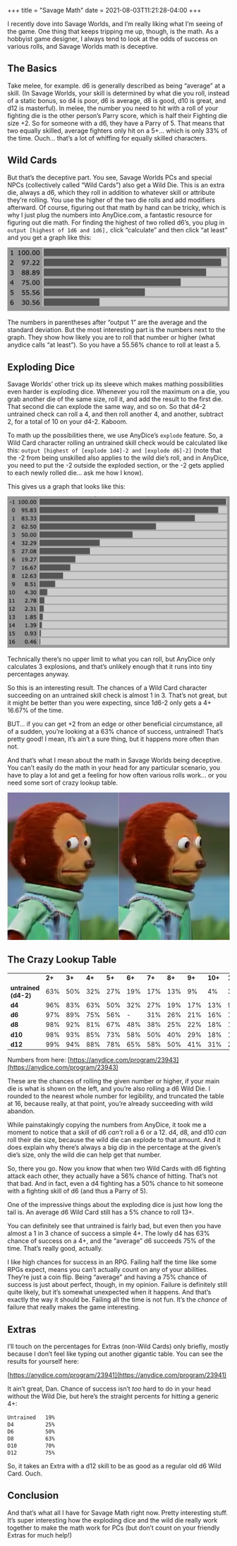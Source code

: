 +++
title = "Savage Math"
date = 2021-08-03T11:21:28-04:00
+++


I recently dove into Savage Worlds, and I’m really liking what I’m seeing of the game. One thing that keeps tripping me up, though, is the math.  As a hobbyist game designer, I always tend to look at the odds of success on various rolls, and Savage Worlds math is deceptive.


## The Basics

Take melee, for example. d6 is generally described as being “average” at a skill. (In Savage Worlds, your skill is determined by what die you roll, instead of a static bonus, so d4 is poor, d6 is average, d8 is good, d10 is great, and d12 is masterful). In melee, the number you need to hit with a roll of your fighting die is the other person’s Parry score, which is half their Fighting die size +2. So for someone with a d6, they have a Parry of 5.  That means that two equally skilled, average fighters only hit on a 5+... which is only 33% of the time. Ouch… that’s a lot of whiffing for equally skilled characters.


## Wild Cards

But that’s the deceptive part. You see, Savage Worlds PCs and special NPCs (collectively called “Wild Cards”) also get a Wild Die. This is an extra die, always a d6, which they roll in addition to whatever skill or attribute they’re rolling. You use the higher of the two die rolls and add modifiers afterward. Of course, figuring out that math by hand can be tricky, which is why I just plug the numbers into AnyDice.com, a fantastic resource for figuring out die math. For finding the highest of two rolled d6’s, you plug in `output [highest of 1d6 and 1d6],` click “calculate” and then click “at least” and you get a graph like this:



![screenshot of graph from anydice](static/anydiced6wild.png)


The numbers in parentheses after “output 1” are the average and the standard deviation. But the most interesting part is the numbers next to the graph. They show how likely you are to roll that number or higher (what anydice calls “at least”).  So you have a 55.56% chance to roll at least a 5.


## Exploding Dice

Savage Worlds’ other trick up its sleeve which makes mathing possibilities even harder is exploding dice. Whenever you roll the maximum on a die, you grab another die of the same size, roll it, and add the result to the first die. That second die can explode the same way, and so on. So that d4-2 untrained check can roll a 4, and then roll another 4, and another, subtract 2, for a total of 10 on your d4-2. Kaboom.

To math up the possibilities there, we use AnyDice’s `explode` feature. So, a Wild Card character rolling an untrained skill check would be calculated like this: `output [highest of [explode 1d4]-2 and [explode d6]-2]` (note that the -2 from being unskilled also applies to the wild die’s roll, and in AnyDice, you need to put the -2 outside the exploded section, or the -2 gets applied to each newly rolled die… ask me how I know). 

This gives us a graph that looks like this:


![screenshot of graph from anydice](static/untrainedwild.png)


Technically there’s no upper limit to what you can roll, but AnyDice only calculates 3 explosions, and that’s unlikely enough that it runs into tiny percentages anyway.

So this is an interesting result. The chances of a Wild Card character succeeding on an untrained skill check is almost 1 in 3. That’s not great, but it might be better than you were expecting, since 1d6-2 only gets a 4+ 16.67% of the time.

BUT… if you can get +2 from an edge or other beneficial circumstance, all of a sudden, you’re looking at a 63% chance of success, untrained! That’s pretty good! I mean, it’s ain’t a sure thing, but it happens more often than not.

And that’s what I mean about the math in Savage Worlds being deceptive. You can’t easily do the math in your head for any particular scenario, you have to play a lot and get a feeling for how often various rolls work… or you need some sort of crazy lookup table.  

![image of meme of character looking at screen and then away](static/lookaway.png)

## The Crazy Lookup Table

<table>
  <tr>
   <td>
   </td>
   <td><strong>2+</strong>
   </td>
   <td><strong>3+</strong>
   </td>
   <td><strong>4+</strong>
   </td>
   <td><strong>5+</strong>
   </td>
   <td><strong>6+</strong>
   </td>
   <td><strong>7+</strong>
   </td>
   <td><strong>8+</strong>
   </td>
   <td><strong>9+</strong>
   </td>
   <td><strong>10+</strong>
   </td>
   <td><strong>11+</strong>
   </td>
   <td><strong>12+</strong>
   </td>
   <td><strong>13+</strong>
   </td>
   <td><strong>14+</strong>
   </td>
   <td><strong>15+</strong>
   </td>
   <td><strong>16+</strong>
   </td>
  </tr>
  <tr>
   <td><strong>untrained (d4-2)</strong>
   </td>
   <td>63%
   </td>
   <td>50%
   </td>
   <td>32%
   </td>
   <td>27%
   </td>
   <td>19%
   </td>
   <td>17%
   </td>
   <td>13%
   </td>
   <td>9%
   </td>
   <td>4%
   </td>
   <td>3%
   </td>
   <td>2%
   </td>
   <td>2%
   </td>
   <td>1%
   </td>
   <td>1%
   </td>
   <td>0%
   </td>
  </tr>
  <tr>
   <td><strong>d4</strong>
   </td>
   <td>96%
   </td>
   <td>83%
   </td>
   <td>63%
   </td>
   <td>50%
   </td>
   <td>32%
   </td>
   <td>27%
   </td>
   <td>19%
   </td>
   <td>17%
   </td>
   <td>13%
   </td>
   <td>9%
   </td>
   <td>4%
   </td>
   <td>3%
   </td>
   <td>2%
   </td>
   <td>2%
   </td>
   <td>1%
   </td>
  </tr>
  <tr>
   <td><strong>d6</strong>
   </td>
   <td>97%
   </td>
   <td>89%
   </td>
   <td>75%
   </td>
   <td>56%
   </td>
   <td>-
   </td>
   <td>31%
   </td>
   <td>26%
   </td>
   <td>21%
   </td>
   <td>16%
   </td>
   <td>11%
   </td>
   <td>-
   </td>
   <td>5%
   </td>
   <td>5%
   </td>
   <td>4%
   </td>
   <td>3%
   </td>
  </tr>
  <tr>
   <td><strong>d8</strong>
   </td>
   <td>98%
   </td>
   <td>92%
   </td>
   <td>81%
   </td>
   <td>67%
   </td>
   <td>48%
   </td>
   <td>38%
   </td>
   <td>25%
   </td>
   <td>22%
   </td>
   <td>18%
   </td>
   <td>14%
   </td>
   <td>10%
   </td>
   <td>9%
   </td>
   <td>7%
   </td>
   <td>5%
   </td>
   <td>3%
   </td>
  </tr>
  <tr>
   <td><strong>d10</strong>
   </td>
   <td>98%
   </td>
   <td>93%
   </td>
   <td>85%
   </td>
   <td>73%
   </td>
   <td>58%
   </td>
   <td>50%
   </td>
   <td>40%
   </td>
   <td>29%
   </td>
   <td>18%
   </td>
   <td>15%
   </td>
   <td>12%
   </td>
   <td>11%
   </td>
   <td>9%
   </td>
   <td>8%
   </td>
   <td>6%
   </td>
  </tr>
  <tr>
   <td><strong>d12</strong>
   </td>
   <td>99%
   </td>
   <td>94%
   </td>
   <td>88%
   </td>
   <td>78%
   </td>
   <td>65%
   </td>
   <td>58%
   </td>
   <td>50%
   </td>
   <td>41%
   </td>
   <td>31%
   </td>
   <td>21%
   </td>
   <td>-
   </td>
   <td>11%
   </td>
   <td>10%
   </td>
   <td>9%
   </td>
   <td>8%
   </td>
  </tr>
</table>


Numbers from here: [https://anydice.com/program/23943](https://anydice.com/program/23943) 

These are the chances of rolling the given number or higher, if your main die is what is shown on the left, and you’re also rolling a d6 Wild Die. I rounded to the nearest whole number for legibility, and truncated the table at 16, because really, at that point, you’re already succeeding with wild abandon.

While painstakingly copying the numbers from AnyDice, it took me a moment to notice that a skill of d6 _can’t_ roll a 6 or a 12. d4, d8, and d10 _can_ roll their die size, because the wild die can explode to that amount. And it does explain why there’s always a big dip in the percentage at the given’s die’s size, only the wild die can help get that number.

So, there you go. Now you know that when two Wild Cards with d6 fighting attack each other, they actually have a 56% chance of hitting. That’s not that bad. And in fact, even a d4 fighting has a 50% chance to hit someone with a fighting skill of d6 (and thus a Parry of 5).

One of the impressive things about the exploding dice is just how long the tail is. An average d6 Wild Card still has a 5% chance to roll 13+.

You can definitely see that untrained is fairly bad, but even then you have almost a 1 in 3 chance of success a simple 4+. The lowly d4 has 63% chance of success on a 4+, and the “average” d6 succeeds 75% of the time. That’s really good, actually.

I like high chances for success in an RPG. Failing half the time like some RPGs expect, means you can’t actually count on any of your abilities. They’re just a coin flip. Being “average” and having a 75% chance of success is just about perfect, though, in my opinion. Failure is definitely still quite likely, but it’s somewhat unexpected when it happens. And that’s exactly the way it should be. Failing all the time is not fun. It’s the *chance* of failure that really makes the game interesting.

## Extras

I’ll touch on the percentages for Extras (non-Wild Cards) only briefly, mostly because I don’t feel like typing out another gigantic table. You can see the results for yourself here: 

[https://anydice.com/program/23941](https://anydice.com/program/23941) 

It ain’t great, Dan. Chance of success isn’t *too* hard to do in your head without the Wild Die, but here’s the straight percents for hitting a generic 4+:
```
Untrained	19%
D4		    25%
D6		    50%
D8		    63%
D10		    70%
D12		    75%
```
So, it takes an Extra with a d12 skill to be as good as a regular old d6 Wild Card. Ouch.

## Conclusion

And that’s what all I have for Savage Math right now. Pretty interesting stuff. It’s super interesting how the exploding dice and the wild die really work together to make the math work for PCs (but don’t count on your friendly Extras for much help!)

 
